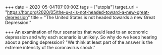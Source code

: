+++
date = 2020-05-04T07:00:00Z
tags = ["utopia"]
target_url = "https://hbr.org/2020/05/the-u-s-is-not-headed-toward-a-new-great-depression"
title = "The United States is not headed towards a new Great Depression."

+++
An examination of four scenarios that would lead to an economic depression and why each scenario is unlikely. So why do we keep hearing about a pending depression? "We think at least part of the answer is the extreme intensity of the coronavirus shock."
